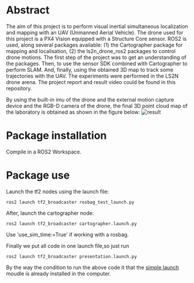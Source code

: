 # Abstract
The aim of this project is to perform visual inertial simultaneous localization and
mapping with an UAV (Unmanned Aerial Vehicle). The drone used for this
project is a PX4 Vision equipped with a Structure Core sensor. ROS2 is used,
along several packages available: (1) the Cartographer package for mapping
and localisation, (2) the ls2n_drone_ros2 packages to control drone motions.
The first step of the project was to get an understanding of the packages.
Then, to use the sensor SDK combined with Cartographer to perform SLAM.
And, finally, using the obtained 3D map to track some trajectories with the
UAV. The experiments were performed in the LS2N drone arena. The project report and result video could be found in this repository.


By using the built-in imu of the drone and the external motion capture device and the RGB-D camera of the drone, the final 3D point cloud map of the laboratory is obtained as shown in the figure below:
![result](https://github.com/GUOkekkk/VSLAM_PX4Vision/blob/main/Result.png)

# Package installation

Compile in a ROS2 Workspace.

# Package use

Launch the tf2 nodes using the launch file:

~~~
ros2 launch tf2_broadcaster rosbag_test_launch.py
~~~

After, launch the cartographer node:

~~~
ros2 launch tf2_broadcaster cartographer.launch.py 
~~~

Use 'use_sim_time:=True' if working with a rosbag.

Finally we put all code in one launch file,so just run
~~~
ros2 launch tf2_broadcaster presentation.launch.py
~~~
By the way the condition to run the above code it that the [simple launch](https://github.com/oKermorgant/simple_launch) moudle is already installed in the computer.
